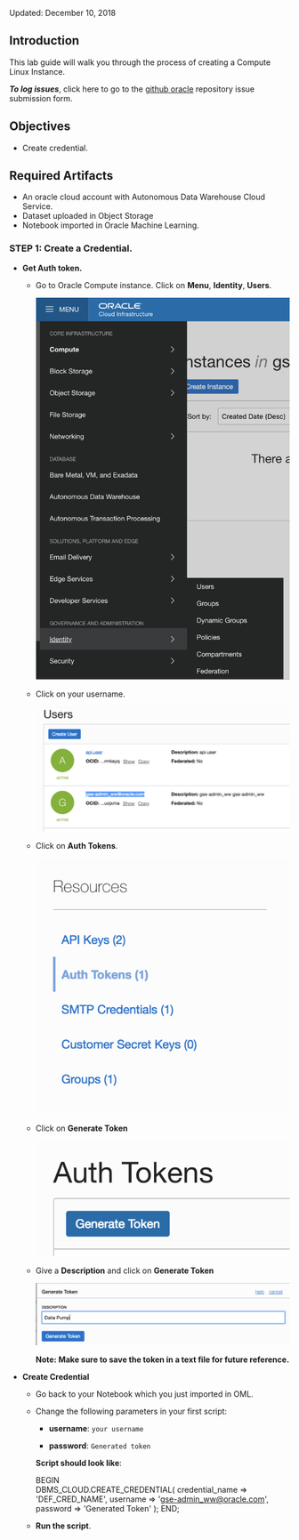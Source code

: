 Updated: December 10, 2018

## Introduction

This lab guide will walk you through the process of creating a Compute Linux Instance.

**_To log issues_**, click here to go to the [github oracle](https://github.com/oracle/learning-library/issues/new) repository issue submission form.

## Objectives

- Create credential.

## Required Artifacts

- An oracle cloud account with Autonomous Data Warehouse Cloud Service.
- Dataset uploaded in Object Storage
- Notebook imported in Oracle Machine Learning.

### **STEP 1**: Create a **Credential**.

- **Get Auth token.**

    - Go to Oracle Compute instance. Click on **Menu**, **Identity**, **Users**.
    
      ![](images/UnstructuredData/compute34.png)
        
    - Click on your username.
    
      ![](images/UnstructuredData/compute35.png)
    
    - Click on **Auth Tokens**. 
    
      ![](images/UnstructuredData/compute36.png)  
     
    - Click on **Generate Token**  
     
      ![](images/UnstructuredData/compute37.png)
        
    - Give a **Description** and click on **Generate Token**
    
      ![](images/UnstructuredData/compute38.png)
    
      **Note:  Make sure to save the token in a text file for future reference.** 
 
- **Create Credential** 
      
    - Go back to your Notebook which you just imported in OML.
    
    - Change the following parameters in your first script:
      
      - **username**: `your username`
    
      - **password**: `Generated token`
      
      **Script should look like**: 
      
        BEGIN      
            DBMS_CLOUD.CREATE_CREDENTIAL(
            credential_name => 'DEF_CRED_NAME',
            username => 'gse-admin_ww@oracle.com',
            password => 'Generated Token'
            );
            END;
            
    - **Run the script**.
